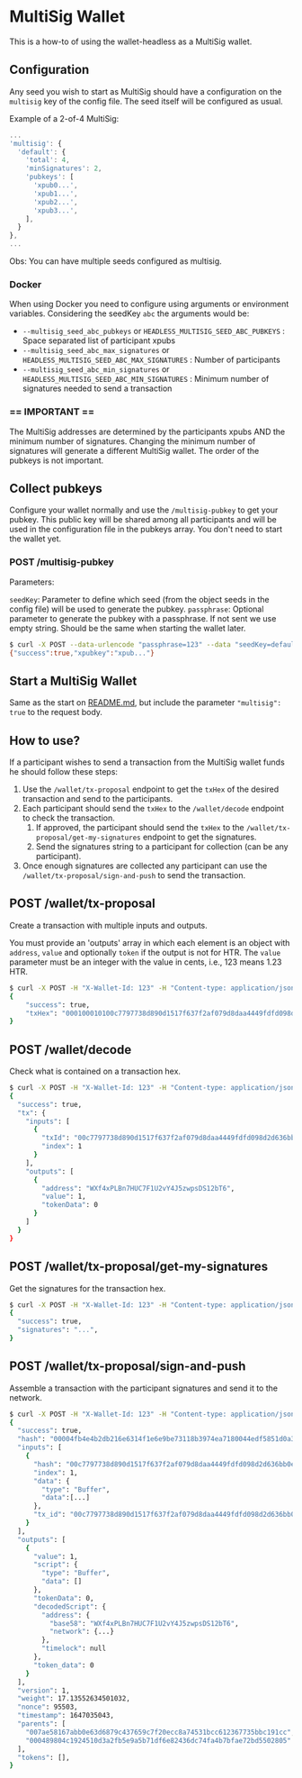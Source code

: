 # MultiSig Wallet

This is a how-to of using the wallet-headless as a MultiSig wallet.

## Configuration

Any seed you wish to start as MultiSig should have a configuration on the `multisig` key of the config file.
The seed itself will be configured as usual.

Example of a 2-of-4 MultiSig:
```js
...
'multisig': {
  'default': {
    'total': 4,
    'minSignatures': 2,
    'pubkeys': [
      'xpub0...',
      'xpub1...',
      'xpub2...',
      'xpub3...',
    ],
  }
},
...
```
Obs: You can have multiple seeds configured as multisig.

### Docker

When using Docker you need to configure using arguments or environment variables.
Considering the seedKey `abc` the arguments would be:
- `--multisig_seed_abc_pubkeys`        or `HEADLESS_MULTISIG_SEED_ABC_PUBKEYS`        : Space separated list of participant xpubs
- `--multisig_seed_abc_max_signatures` or `HEADLESS_MULTISIG_SEED_ABC_MAX_SIGNATURES` : Number of participants
- `--multisig_seed_abc_min_signatures` or `HEADLESS_MULTISIG_SEED_ABC_MIN_SIGNATURES` : Minimum number of signatures needed to send a transaction

### == IMPORTANT ==

The MultiSig addresses are determined by the participants xpubs AND the minimum number of signatures.
Changing the minimum number of signatures will generate a different MultiSig wallet.
The order of the pubkeys is not important.

## Collect pubkeys

Configure your wallet normally and use the `/multisig-pubkey` to get your pubkey.
This public key will be shared among all participants and will be used in the configuration file in the pubkeys array.
You don't need to start the wallet yet.

### POST /multisig-pubkey

Parameters:

`seedKey`: Parameter to define which seed (from the object seeds in the config file) will be used to generate the pubkey.
`passphrase`: Optional parameter to generate the pubkey with a passphrase. If not sent we use empty string. Should be the same when starting the wallet later.


```bash
$ curl -X POST --data-urlencode "passphrase=123" --data "seedKey=default" http://localhost:8000/multisig-pubkey
{"success":true,"xpubkey":"xpub..."}
```

## Start a MultiSig Wallet

Same as the start on [README.md](./README.md), but include the parameter `"multisig": true` to the request body.

## How to use?

If a participant wishes to send a transaction from the MultiSig wallet funds he should follow these steps:

1. Use the `/wallet/tx-proposal` endpoint to get the `txHex` of the desired transaction and send to the participants.
1. Each participant should send the `txHex` to the `/wallet/decode` endpoint to check the transaction.
    1. If approved, the participant should send the `txHex` to the `/wallet/tx-proposal/get-my-signatures` endpoint to get the signatures.
    1. Send the signatures string to a participant for collection (can be any participant).
1. Once enough signatures are collected any participant can use the `/wallet/tx-proposal/sign-and-push` to send the transaction.

## POST /wallet/tx-proposal

Create a transaction with multiple inputs and outputs.

You must provide an 'outputs' array in which each element is an object with `address`, `value` and optionally `token` if the output is not for HTR.
The `value` parameter must be an integer with the value in cents, i.e., 123 means 1.23 HTR.

```bash
$ curl -X POST -H "X-Wallet-Id: 123" -H "Content-type: application/json" --data '{"outputs": [{"address":"WXf4xPLBn7HUC7F1U2vY4J5zwpsDS12bT6","value":1,"token":"00"}]}' http://localhost:8000/wallet/tx-proposal
{
    "success": true,
    "txHex": "000100010100c7797738d890d1517f637f2af079d8daa4449fdfd098d2d636bb0e30c809d10100000000000100001976a914628a732435664063116fec3af91b8bf17e46d3ea88ac7ff8000000000000000000000000000000",
}
```

## POST /wallet/decode

Check what is contained on a transaction hex.

```bash
$ curl -X POST -H "X-Wallet-Id: 123" -H "Content-type: application/json" --data "{\"txHex\":\"{txHex}\"}" http://localhost:8000/wallet/decode
{
  "success": true,
  "tx": {
    "inputs": [
      {
        "txId": "00c7797738d890d1517f637f2af079d8daa4449fdfd098d2d636bb0e30c809d1",
        "index": 1
      }
    ],
    "outputs": [
      {
        "address": "WXf4xPLBn7HUC7F1U2vY4J5zwpsDS12bT6",
        "value": 1,
        "tokenData": 0
      }
    ]
  }
}
```

## POST /wallet/tx-proposal/get-my-signatures

Get the signatures for the transaction hex.

```bash
$ curl -X POST -H "X-Wallet-Id: 123" -H "Content-type: application/json" --data "{\"txHex\":\"{txHex}\"}" http://localhost:8000/wallet/tx-proposal/get-my-signatures
{
  "success": true,
  "signatures": "...",
}
```

## POST /wallet/tx-proposal/sign-and-push

Assemble a transaction with the participant signatures and send it to the network.

```bash
$ curl -X POST -H "X-Wallet-Id: 123" -H "Content-type: application/json" --data '{"txHex": "...", "signatures":["sigstr0...","sigstr1..."]}' http://localhost:8000/wallet/tx-proposal/sign-and-push
{
  "success": true,
  "hash": "00004fb4e4b2db216e6314f1e6e9be73118b3974ea7180044edf5851d0a31045",
  "inputs": [
    {
      "hash": "00c7797738d890d1517f637f2af079d8daa4449fdfd098d2d636bb0e30c809d1",
      "index": 1,
      "data": {
        "type": "Buffer",
        "data":[...]
      },
      "tx_id": "00c7797738d890d1517f637f2af079d8daa4449fdfd098d2d636bb0e30c809d1"
    }
  ],
  "outputs": [
    {
      "value": 1,
      "script": {
        "type": "Buffer",
        "data": []
      },
      "tokenData": 0,
      "decodedScript": {
        "address": {
          "base58": "WXf4xPLBn7HUC7F1U2vY4J5zwpsDS12bT6",
          "network": {...}
        },
        "timelock": null
      },
      "token_data": 0
    }
  ],
  "version": 1,
  "weight": 17.13552634501032,
  "nonce": 95503,
  "timestamp": 1647035043,
  "parents": [
    "007ae58167abb0e63d6879c437659c7f20ecc8a74531bcc612367735bbc191cc",
    "000489804c1924510d3a2fb5e9a5b71df6e82436dc74fa4b7bfae72bd5502805"
  ],
  "tokens": [],
}
```
